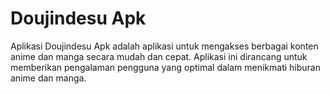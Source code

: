 # Doujindesu Apk

Aplikasi Doujindesu Apk adalah aplikasi untuk mengakses berbagai konten anime dan manga secara mudah dan cepat. Aplikasi ini dirancang untuk memberikan pengalaman pengguna yang optimal dalam menikmati hiburan anime dan manga.